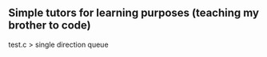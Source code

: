 ## Simple tutors for learning purposes (teaching my brother to code)
test.c > single direction queue
